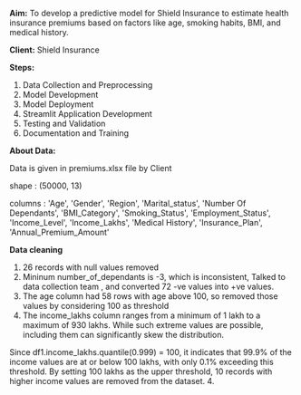 **Aim:** To develop a predictive model for Shield Insurance to estimate health insurance 
premiums based on factors like age, smoking habits, BMI, and medical history.

**Client:** Shield Insurance 

**Steps:**

1. Data Collection and Preprocessing 
2. Model Development 
3. Model Deployment 
4. Streamlit Application Development 
5. Testing and Validation 
6. Documentation and Training 

**About Data:**

Data is given in premiums.xlsx file by Client

shape : (50000, 13)

columns : 'Age', 'Gender', 'Region', 'Marital_status', 'Number Of Dependants', 'BMI_Category', 'Smoking_Status', 'Employment_Status', 'Income_Level',
       'Income_Lakhs', 'Medical History', 'Insurance_Plan', 'Annual_Premium_Amount'

**Data cleaning**

1. 26 records with null values removed
1. Mininum number_of_dependants is -3, which is inconsistent, Talked to data collection team ,
   and converted 72 -ve values into +ve values.
2. The age column had 58 rows with age above 100, so removed those values by considering 100 as threshold
3. The income_lakhs column ranges from a minimum of 1 lakh to a maximum of 930 lakhs. While such extreme values are possible, including them can significantly skew the distribution.

Since df1.income_lakhs.quantile(0.999) = 100, it indicates that 99.9% of the income values are at or below 100 lakhs, with only 0.1% exceeding this threshold. By setting 100 lakhs as the upper threshold, 10 records with higher income values are removed from the dataset.
4. 
